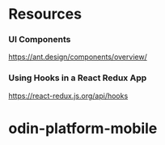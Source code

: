 # Resources
### UI Components
https://ant.design/components/overview/

### Using Hooks in a React Redux App
https://react-redux.js.org/api/hooks


# odin-platform-mobile

